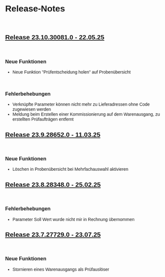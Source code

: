<style>
body {
    font-family: "Century Gothic", "CenturyGothic", "AppleGothic", sans-serif;
}
h2 {
    font-weight: bold;
    text-decoration: underline;
}

@media print {
    .no-print {
        display: none !important;
    }
}
/* ## Release Version - Date 

<br>

### Neue Funktionen

<br>

### Anpassung bestehender Funktionen

<br>

### Fehlerbehebungen */
</style>

<div class="no-print">

# Release-Notes

<br>

## Release 23.10.30081.0 - 22.05.25 

<br>

### Neue Funktionen

- Neue Funktion "Prüfentscheidung holen" auf Probenübersicht

<br>

### Fehlerbehebungen
- Verknüpfte Parameter können nicht mehr zu Lieferadressen ohne Code zugewiesen werden
- Meldung beim Erstellen einer Kommissionierung auf dem Warenausgang, zu erstellten Prüfaufträgen entfernt

## Release 23.9.28652.0 - 11.03.25

<br>

### Neue Funktionen

- Löschen in Probenübersicht bei Mehrfachauswahl aktivieren

## Release 23.8.28348.0 - 25.02.25

<br>

### Fehlerbehebungen

- Parameter Soll Wert wurde nicht mir in Rechnung übernommen

## Release 23.7.27729.0 - 23.07.25

<br>

### Neue Funktionen
 - Stornieren eines Warenausgangs als Prüfauslöser
</div>